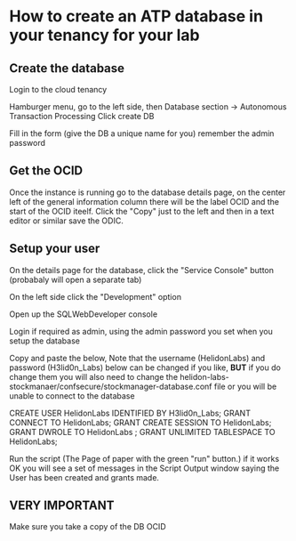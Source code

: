 # How to create an ATP database in your tenancy for your lab

## Create the database

Login to the cloud tenancy

Hamburger menu, go to the left side, then Database section -> Autonomous Transaction Processing 
Click create DB

Fill in the form (give the DB a unique name for you) remember the admin password

## Get the OCID

Once the instance is running go to the database details page, on the center left of the general information column there will be the label OCID and the start of the OCID iteelf. Click the "Copy" just to the left and then in a text editor or similar save the ODIC.

## Setup your user

On the details page for the database, click the "Service Console" button (probabaly will open a separate tab)

On the left side click the "Development" option

Open up the SQLWebDeveloper console

Login if required as admin, using the admin password you set when you setup the database

Copy and paste the below, Note that the username (HelidonLabs) and password (H3lid0n_Labs) below can be changed if you like, **BUT** if you do change them you will also need to change the helidon-labs-stockmanaer/confsecure/stockmanager-database.conf file  or you will be unable to connect to the database

CREATE USER HelidonLabs IDENTIFIED BY H3lid0n_Labs;
GRANT CONNECT TO HelidonLabs;
GRANT CREATE SESSION TO HelidonLabs;
GRANT DWROLE TO HelidonLabs ;
GRANT UNLIMITED TABLESPACE TO HelidonLabs;

Run the script (The Page of paper with the green "run" button.) if it works OK you will see a set of messages in the Script Output window saying the User has been created and grants made.

## **VERY IMPORTANT**
Make sure you take a copy of the DB OCID